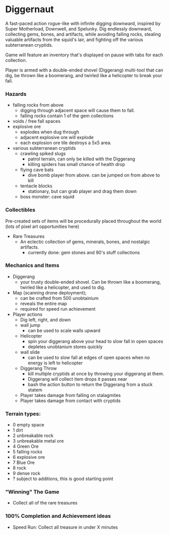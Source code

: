 # Diggernaut

A fast-paced action rogue-like with infinite digging downward, inspired by Super Motherload, Downwell, and Spelunky. Dig endlessly downward, collecting gems, bones, and artifacts, while avoiding falling rocks, stealing valuable artifacts from the squid's lair, and fighting off the various subterranean cryptids.

Game will feature an inventory that's displayed on pause with tabs for each collection.

Player is armed with a double-ended shovel (Diggerang) multi-tool that can dig, be thrown like a boomerang, and twirled like a helicopter to break your fall.


### Hazards
- falling rocks from above
  - digging through adjacent space will cause them to fall. 
  - falling rocks contain 1 of the gem collections
- voids / free fall spaces
- explosive ore
  - explodes when dug through
  - adjacent explosive ore will explode
  - each explosion ore tile destroys a 5x5 area. 
- various subterranean cryptids
  - crawling spiked slugs
    - patrol terrain, can only be killed with the Diggerang
    - killing spiders has small chance of health drop
  - flying cave bats
    - dive bomb player from above. can be jumped on from above to kill
  - tentacle blocks
    - stationary, but can grab player and drag them down
  - boss monster: cave squid
### Collectibles
Pre-created sets of items will be procedurally placed throughout the world (lots of pixel art opportunities here)
- Rare Treasures
  - An eclectic collection of gems, minerals, bones, and nostalgic artifacts. 
    - currently done: gem stones and 90's stuff collections

### Mechanics and Items
- Diggerang
  - your trusty double-ended shovel. Can be thrown like a boomerang, twirled like a helicopter, and used to dig.
- Map (scanning drone deployment);
  - can be crafted from 500 unobtainium
  - reveals the entire map
  - required for speed run achievement
- Player actions
  - Dig left, right, and down
  - wall jump
    - can be used to scale walls upward
  - Helicopter
    - spin your diggerang above your head to slow fall in open spaces
    - depletes unobtanium stores quickly
  - wall slide
    - can be used to slow fall at edges of open spaces when no energy is left to helicopter
  - Diggerang Throw
    - kill multiple cryptids at once by throwing your diggerang at them.
    - Diggerang will collect item drops it passes near
    - bash the action button to return the Diggerang from a stuck statem
  - Player takes damage from falling on stalagmites
  - Player takes damage from contact with cryptids

### Terrain types:
- 0 empty space 
- 1 dirt
- 2 unbreakable rock
- 3 unbreakable metal ore
- 4 Green Ore
- 5 falling rocks
- 6 explosive ore
- 7 Blue Ore
- 8 rock
- 9 dense rock
- ? subject to additions, this is good starting point
  
### "Winning" The Game
- Collect all of the rare treasures

### 100% Completion and Achievement ideas
- Speed Run: Collect all treasure in under X minutes

